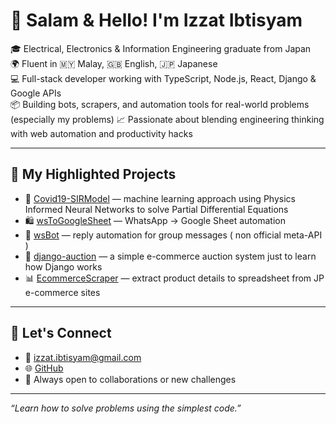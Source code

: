 # 👋 Salam & Hello! I'm Izzat Ibtisyam

🎓 Electrical, Electronics & Information Engineering graduate from Japan  
🌍 Fluent in 🇲🇾 Malay, 🇬🇧 English, 🇯🇵 Japanese  
💻 Full-stack developer working with TypeScript, Node.js, React, Django & Google APIs  
📦 Building bots, scrapers, and automation tools for real-world problems (especially my problems)
📈 Passionate about blending engineering thinking with web automation and productivity hacks

---

## 🚀 My Highlighted Projects

- 🧠 [Covid19-SIRModel](https://github.com/izzatx/Covid19-SIRModel) — machine learning approach using Physics Informed Neural Networks to solve Partial Differential Equations 
- 🛍️ [wsToGoogleSheet](https://github.com/izzatx/wsToGoogleSheet) — WhatsApp → Google Sheet automation
- 🔄 [wsBot](https://github.com/izzatx/wsBot) — reply automation for group messages ( non official meta-API )
- 🛒 [django-auction](https://github.com/izzatx/django-auction) — a simple e-commerce auction system just to learn how Django works
- 📊 [EcommerceScraper](https://github.com/izzatx/EcommerceScraper) — extract product details to spreadsheet from JP e-commerce sites

---

## 💬 Let's Connect

- 📧 izzat.ibtisyam@gmail.com  
- 🌐 [GitHub](https://github.com/izzatx)  
- 💼 Always open to collaborations or new challenges

---

_“Learn how to solve problems using the simplest code.”_

